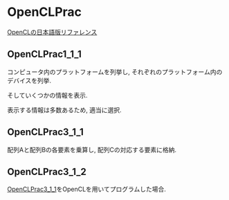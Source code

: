 # OpenCLPrac

[OpenCLの日本語版リファレンス](http://neareal.net/index.php?Programming%2FOpenCL%2FJpnReference)

## OpenCLPrac1_1_1

コンピュータ内のプラットフォームを列挙し, それぞれのプラットフォーム内のデバイスを列挙.

そしていくつかの情報を表示.

表示する情報は多数あるため, 適当に選択.

## OpenCLPrac3_1_1

配列Aと配列Bの各要素を乗算し, 配列Cの対応する要素に格納.

## OpenCLPrac3_1_2

[OpenCLPrac3_1_1](#openclprac3_1_1)をOpenCLを用いてプログラムした場合.
